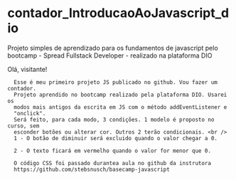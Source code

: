 # contador_IntroducaoAoJavascript_dio
Projeto simples de aprendizado para os fundamentos de javascript pelo bootcamp - Spread Fullstack Developer -  realizado na plataforma DIO

Olá, visitante!
    
      Esse é meu primeiro projeto JS publicado no github. Vou fazer um contador.
      Projeto aprendido no bootcamp realizado pela plataforma DIO. Usarei os
      modos mais antigos da escrita em JS com o método addEventListener e
      "onclick".
      Será feito, para cada modo, 3 condições. 1 modelo é proposto no curso, sem
      esconder botões ou alterar cor. Outros 2 terão condicionais. <br />
      1 - O botão de diminuir será excluido quando o valor chegar a 0.

      2 - O texto ficará em vermelho quando o valor for menor que 0.

      O código CSS foi passado durantea aula no github da instrutora
      https://github.com/stebsnusch/basecamp-javascript
